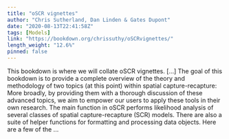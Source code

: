 ```yaml
---
title: "oSCR vignettes"
author: "Chris Sutherland, Dan Linden & Gates Dupont"
date: "2020-08-13T22:41:58Z"
tags: [Models]
link: "https://bookdown.org/chrissuthy/oSCRvignettes/"
length_weight: "12.6%"
pinned: false
---
```


This bookdown is where we will collate oSCR vignettes. [...] The goal of this bookdown is to provide a complete overview of the theory and methodology of two topics (at this point) within spatial capture-recapture: More broadly, by providing them with a thorough discussion of these advanced topics, we aim to empower our users to apply these tools in their own research. The main function in oSCR performs likelihood analysis of several classes of spatial capture-recapture (SCR) models. There are also a suite of helper functions for formatting and processing data objects. Here are a few of the ...
